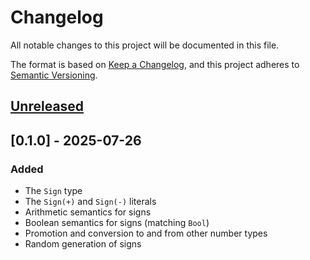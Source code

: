# Changelog

All notable changes to this project will be documented in this file.

The format is based on [Keep a Changelog](https://keepachangelog.com/en/1.1.0/),
and this project adheres to [Semantic Versioning](https://semver.org/spec/v2.0.0.html).

## [Unreleased]

## [0.1.0] - 2025-07-26

### Added
  * The `Sign` type
  * The `Sign(+)` and `Sign(-)` literals
  * Arithmetic semantics for signs
  * Boolean semantics for signs (matching `Bool`)
  * Promotion and conversion to and from other number types
  * Random generation of signs

[Unreleased]: https://github.com/brainandforce/SignType.jl

